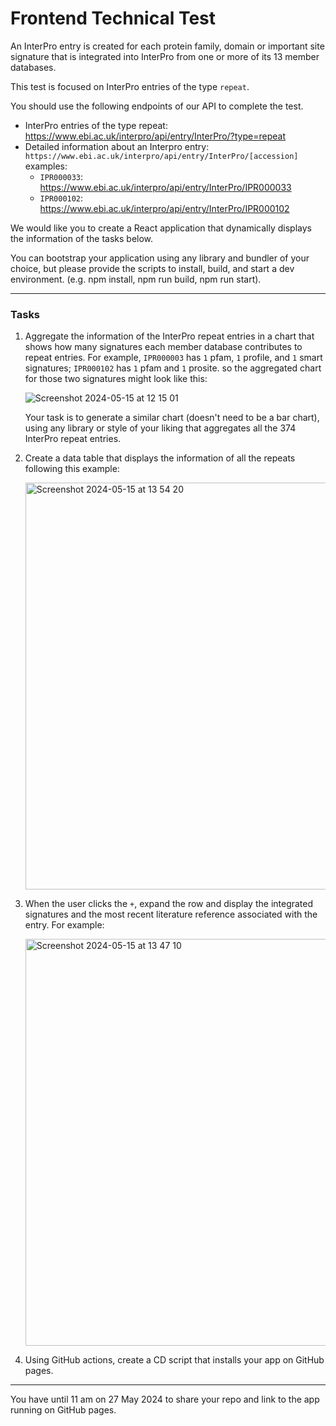 # Frontend Technical Test

An InterPro entry is created for each protein family, domain or important site signature that is integrated into InterPro from one or more of its 13 member databases.

This test is focused on InterPro entries of the type `repeat`.

You should use the following endpoints of our API to complete the test.
*  InterPro entries of the type repeat: https://www.ebi.ac.uk/interpro/api/entry/InterPro/?type=repeat
* Detailed information about an Interpro entry: `https://www.ebi.ac.uk/interpro/api/entry/InterPro/[accession]`
  examples:
  * `IPR000033`: https://www.ebi.ac.uk/interpro/api/entry/InterPro/IPR000033
  * `IPR000102`: https://www.ebi.ac.uk/interpro/api/entry/InterPro/IPR000102

We would like you to create a React application that dynamically displays the information of the tasks below.

You can bootstrap your application using any library and bundler of your choice, but please provide the scripts to install, build, and start a dev environment. (e.g. npm install, npm run build, npm run start).

---

### Tasks

1. Aggregate the information of the InterPro repeat entries in a chart that shows how many signatures each member database contributes to repeat entries. 
   For example, `IPR000003` has `1` pfam, `1` profile, and `1` smart signatures; `IPR000102` has `1` pfam and `1` prosite. so the aggregated chart for those two signatures might look like this:
   
   ![Screenshot 2024-05-15 at 12 15 01](https://github.com/ProteinsWebTeam/frontend-technical-test/assets/46671268/9e3d750e-5cd8-4f1e-a800-ba0eea43855c)

   Your task is to generate a similar chart (doesn't need to be a bar chart), using any library or style of your liking that aggregates all the 374 InterPro repeat entries.

2. Create a data table that displays the information of all the repeats following this example:

   <img width="651" alt="Screenshot 2024-05-15 at 13 54 20" src="https://github.com/ProteinsWebTeam/frontend-technical-test/assets/46671268/2c13b6d3-2233-4cda-995d-2b9e92dad744">

3. When the user clicks the `+`, expand the row and display the integrated signatures and the most recent literature reference associated with the entry. For example:

   <img width="651" alt="Screenshot 2024-05-15 at 13 47 10" src="https://github.com/ProteinsWebTeam/frontend-technical-test/assets/46671268/85710b65-5497-4282-9ba9-85531b9f7c4d">

4. Using GitHub actions, create a CD script that installs your app on GitHub pages.

---

You have until 11 am on 27 May 2024 to share your repo and link to the app running on GitHub pages.
